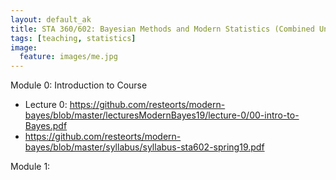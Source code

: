 ```yaml
---
layout: default_ak
title: STA 360/602: Bayesian Methods and Modern Statistics (Combined Undergraduate/Graduate Course)
tags: [teaching, statistics]
image:
  feature: images/me.jpg
---
```


Module 0: Introduction to Course 

+ Lecture 0: https://github.com/resteorts/modern-bayes/blob/master/lecturesModernBayes19/lecture-0/00-intro-to-Bayes.pdf
+ https://github.com/resteorts/modern-bayes/blob/master/syllabus/syllabus-sta602-spring19.pdf

Module 1: 